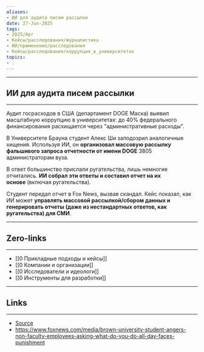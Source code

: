 ```yaml
---
aliases: 
- ИИ для аудита писем рассылки 
date: 27-Jun-2025
tags:
- 2025/Apr
- Кейсы/расследования/журналистика
- ИИ/применение/расследования
- Кейсы/расследования/коррупция_в_университетах
topics:
- .
---
```

-----
##  ИИ для аудита писем рассылки 
-----
Аудит госрасходов в США (департамент DOGE Маска) выявил масштабную коррупцию в университетах: до 40% федерального финансирования расхищается через "административные расходы".  

В Университете Брауна студент Алекс Ши заподозрил аналогичные хищения. Используя ИИ, он **организовал массовую рассылку фальшивого запроса отчетности от имени DOGE** 3805 администраторам вуза.  

В ответ большинство прислали ругательства, лишь немногие отчитались. **ИИ собрал эти ответы и составил отчет на их основе** (включая ругательства).  

Студент передал отчет в Fox News, вызвав скандал. Кейс показал, как ИИ может **управлять массовой рассылкой/сбором данных и генерировать отчеты (даже из нестандартных ответов, как ругательства) для СМИ**.


---
## Zero-links
---
- [[0 Прикладные подходы и кейсы]]
- [[0 Компании и организации]]
- [[0 Исследователи и идеологи]]
- [[0 Инструменты для разработки]]

---
## Links
---
- [Source](https://t.me/turboproject/1566)
- https://www.foxnews.com/media/brown-university-student-angers-non-faculty-employees-asking-what-do-you-do-all-day-faces-punishment